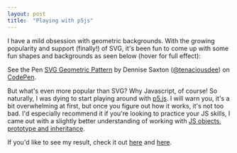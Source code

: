 ```yaml
---
layout: post
title:  "Playing with p5js"
---
```


I have a mild obsession with geometric backgrounds. With the growing popularity and support (finally!) of SVG, it's been fun to come up with some fun shapes and backgrounds as seen below (hover for full effect):

<p data-height="266" data-theme-id="light" data-slug-hash="WrZvpv" data-default-tab="result" data-user="tenaciousdee" data-embed-version="2" class="codepen">See the Pen <a href="http://codepen.io/tenaciousdee/pen/WrZvpv/">SVG Geometric Pattern</a> by Dennise Saxton (<a href="http://codepen.io/tenaciousdee">@tenaciousdee</a>) on <a href="http://codepen.io">CodePen</a>.</p>
<script src="//assets.codepen.io/assets/embed/ei.js"></script>


But what's even more popular than SVG? Why Javascript, of course! So naturally, I was dying to start playing around with [p5.js](https://p5js.org/). I will warn you, it's a bit overwhelming at first, but once you figure out how it works, it's not too bad. I'd especially recommend it if you're looking to practice your JS skills, I came out with a slightly better understanding of working with [JS objects, prototype and inheritance](http://eloquentjavascript.net/06_object.html).

If you'd like to see my result, check it out [here](http://p5js.dennisesaxton.com/) and [here](https://github.com/tenaciousdee/p5js-practice).
